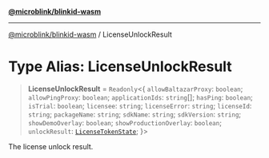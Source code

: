 [**@microblink/blinkid-wasm**](../README.md)

***

[@microblink/blinkid-wasm](../README.md) / LicenseUnlockResult

# Type Alias: LicenseUnlockResult

> **LicenseUnlockResult** = `Readonly`\<\{ `allowBaltazarProxy`: `boolean`; `allowPingProxy`: `boolean`; `applicationIds`: `string`[]; `hasPing`: `boolean`; `isTrial`: `boolean`; `licensee`: `string`; `licenseError`: `string`; `licenseId`: `string`; `packageName`: `string`; `sdkName`: `string`; `sdkVersion`: `string`; `showDemoOverlay`: `boolean`; `showProductionOverlay`: `boolean`; `unlockResult`: [`LicenseTokenState`](LicenseTokenState.md); \}\>

The license unlock result.
